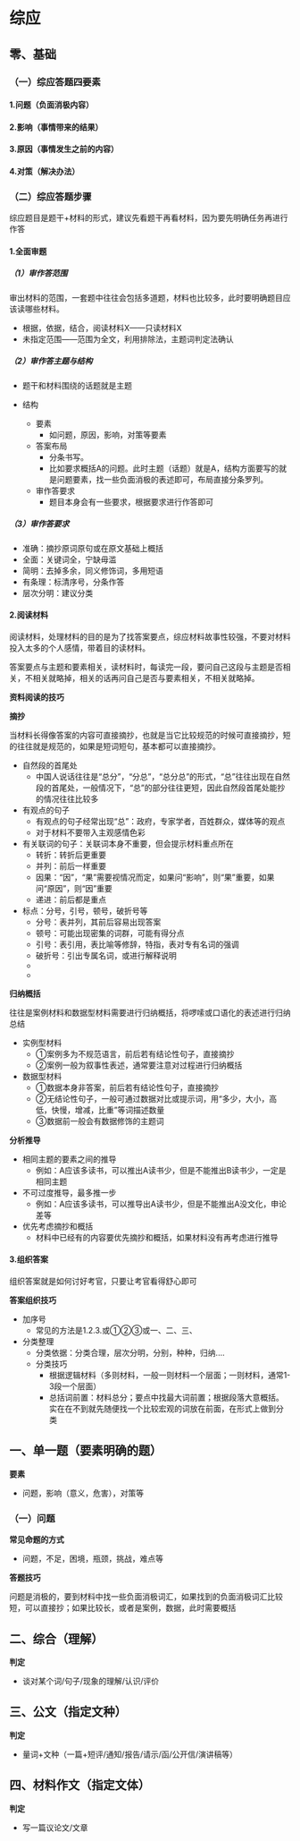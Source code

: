 # 综应

## 零、基础

### （一）综应答题四要素

#### 1.问题（负面消极内容）

#### 2.影响（事情带来的结果）

#### 3.原因（事情发生之前的内容）

#### 4.对策（解决办法）

### （二）综应答题步骤

综应题目是题干+材料的形式，建议先看题干再看材料，因为要先明确任务再进行作答

#### 1.全面审题

##### （1）审作答范围

审出材料的范围，一套题中往往会包括多道题，材料也比较多，此时要明确题目应该读哪些材料。

- 根据，依据，结合，阅读材料X——只读材料X
- 未指定范围——范围为全文，利用排除法，主题词判定法确认

##### （2）审作答主题与结构

- 题干和材料围绕的话题就是主题

- 结构
  - 要素
    - 如问题，原因，影响，对策等要素
  - 答案布局
    - 分条书写。
    - 比如要求概括A的问题。此时主题（话题）就是A，结构方面要写的就是问题要素，找一些负面消极的表述即可，布局直接分条罗列。
  - 审作答要求
    - 题目本身会有一些要求，根据要求进行作答即可



##### （3）审作答要求

- 准确：摘抄原词原句或在原文基础上概括
- 全面：关键词全，宁缺毋滥
- 简明：去掉多余，同义修饰词，多用短语
- 有条理：标清序号，分条作答
- 层次分明：建议分类

#### 2.阅读材料

阅读材料，处理材料的目的是为了找答案要点，综应材料故事性较强，不要对材料投入太多的个人感情，带着目的读材料。

答案要点与主题和要素相关，读材料时，每读完一段，要问自己这段与主题是否相关，不相关就略掉，相关的话再问自己是否与要素相关，不相关就略掉。

**资料阅读的技巧**

**摘抄**

当材料长得像答案的内容可直接摘抄，也就是当它比较规范的时候可直接摘抄，短的往往就是规范的，如果是短词短句，基本都可以直接摘抄。

- 自然段的首尾处
  - 中国人说话往往是“总分”，“分总”，“总分总”的形式，“总”往往出现在自然段的首尾处，一般情况下，“总”的部分往往更短，因此自然段首尾处能抄的情况往往比较多
- 有观点的句子
  - 有观点的句子经常出现“总”：政府，专家学者，百姓群众，媒体等的观点
  - 对于材料不要带入主观感情色彩
- 有关联词的句子：关联词本身不重要，但会提示材料重点所在
  - 转折：转折后更重要
  - 并列：前后一样重要
  - 因果：“因”，“果”需要视情况而定，如果问“影响”，则“果”重要，如果问“原因”，则“因”重要
  - 递进：前后都是重点
- 标点：分号，引号，顿号，破折号等
  - 分号：表并列，其前后容易出现答案
  - 顿号：可能出现密集的词群，可能有得分点
  - 引号：表引用，表比喻等修辞，特指，表对专有名词的强调
  - 破折号：引出专属名词，或进行解释说明
  - 
  - 



**归纳概括**

往往是案例材料和数据型材料需要进行归纳概括，将啰嗦或口语化的表述进行归纳总结

- 实例型材料
  - ①案例多为不规范语言，前后若有结论性句子，直接摘抄
  - ②案例一般为叙事性表述，通常要注意对过程进行归纳概括
- 数据型材料
  - ①数据本身非答案，前后若有结论性句子，直接摘抄
  - ②无结论性句子，一般可通过数据对比或提示词，用“多少，大小，高低，快慢，增减，比重”等词描述数量
  - ③数据前一般会有数据修饰的主题词



**分析推导**

- 相同主题的要素之间的推导
  - 例如：A应该多读书，可以推出A读书少，但是不能推出B读书少，一定是相同主题
- 不可过度推导，最多推一步
  - 例如：A应该多读书，可以推导出A读书少，但是不能推出A没文化，申论差等
- 优先考虑摘抄和概括
  - 材料中已经有的内容要优先摘抄和概括，如果材料没有再考虑进行推导

#### 3.组织答案

组织答案就是如何讨好考官，只要让考官看得舒心即可

**答案组织技巧**

- 加序号
  - 常见的方法是1.2.3.或①②③或一、二、三、
- 分类整理
  - 分类依据：分类合理，层次分明，分别，种种，归纳....
  - 分类技巧
    - 根据逻辑材料（多则材料，一般一则材料一个层面；一则材料，通常1-3段一个层面）
    - 总括词前置：材料总分；要点中找最大词前置；根据段落大意概括。实在在不到就先随便找一个比较宏观的词放在前面，在形式上做到分类



## 一、单一题（要素明确的题）

**要素**

- 问题，影响（意义，危害），对策等

### （一）问题

**常见命题的方式**

- 问题，不足，困境，瓶颈，挑战，难点等

**答题技巧**

问题是消极的，要到材料中找一些负面消极词汇，如果找到的负面消极词汇比较短，可以直接抄；如果比较长，或者是案例，数据，此时需要概括



## 二、综合（理解）

**判定**

- 谈对某个词/句子/现象的理解/认识/评价



## 三、公文（指定文种）

**判定**

- 量词+文种（一篇+短评/通知/报告/请示/函/公开信/演讲稿等）



## 四、材料作文（指定文体）

**判定**

- 写一篇议论文/文章











